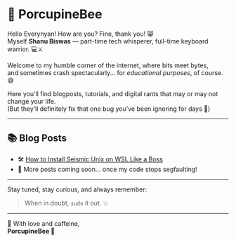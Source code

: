 # 🦔 PorcupineBee

Hello Everynyan! How are you? Fine, thank you! 😸  
Myself **Shanu Biswas** — part-time tech whisperer, full-time keyboard warrior. 💻⚔️

Welcome to my humble corner of the internet, where bits meet bytes,  
and sometimes crash spectacularly... for *educational purposes*, of course. 😅

Here you'll find blogposts, tutorials, and digital rants that may or may not change your life.  
(But they’ll definitely fix that one bug you’ve been ignoring for days 🐞)

---

## 📚 Blog Posts

- 🛠️ [How to Install Seismic Unix on WSL Like a Boss](./blogs/su-install-guide.md)
- 🐧 More posts coming soon... once my code stops segfaulting!

---

Stay tuned, stay curious, and always remember:  
> When in doubt, `sudo` it out. 💥

---

🍯 With love and caffeine,  
**PorcupineBee 🐝**

